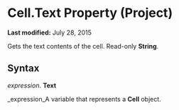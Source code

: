 
# Cell.Text Property (Project)

 **Last modified:** July 28, 2015

Gets the text contents of the cell. Read-only  **String**.

## Syntax

 _expression_. **Text**

 _expression_A variable that represents a  **Cell** object.

